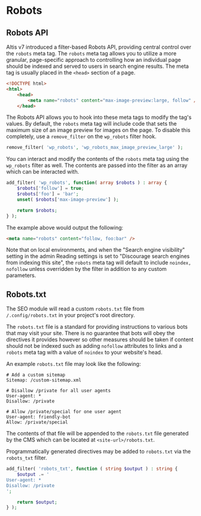 # Robots

## Robots API

Altis v7 introduced a filter-based Robots API, providing central control over the `robots` meta tag. The `robots` meta tag allows you to utilize a more granular, page-specific approach to controlling how an individual page should be indexed and served to users in search engine results. The meta tag is usually placed in the `<head>` section of a page.

```html
<!DOCTYPE html>
<html>
	<head>
		<meta name="robots" content="max-image-preview:large, follow" />
	</head>
```

The Robots API allows you to hook into these meta tags to modify the tag's values. By default, the `robots` meta tag will include code that sets the maximum size of an image preview for images on the page. To disable this completely, use a `remove_filter` on the `wp_robots` filter hook.

```php
remove_filter( 'wp_robots', 'wp_robots_max_image_preview_large' );
```

You can interact and modify the contents of the `robots` meta tag using the `wp_robots` filter as well. The contents are passed into the filter as an array which can be interacted with.

```php
add_filter( 'wp_robots', function( array $robots ) : array {
	$robots['follow'] = true;
	$robots['foo'] = 'bar';
	unset( $robots['max-image-preview'] );

	return $robots;
} );
```

The example above would output the following:

```html
<meta name="robots" content="follow, foo:bar" />
```

Note that on local environments, and when the "Search engine visibility" setting in the admin Reading settings is set to "Discourage search engines from indexing this site", the `robots` meta tag will default to include `noindex, nofollow` unless overridden by the filter in addition to any custom parameters.

## Robots.txt

The SEO module will read a custom `robots.txt` file from `/.config/robots.txt` in your project's root directory.

The `robots.txt` file is a standard for providing instructions to various bots that may visit your site. There is no guarantee that bots will obey the directives it provides however so other measures should be taken if content should not be indexed such as adding `nofollow` attributes to links and a `robots` meta tag with a value of `noindex` to your website's head.

An example `robots.txt` file may look like the following:

```
# Add a custom sitemap
Sitemap: /custom-sitemap.xml

# Disallow /private for all user agents
User-agent: *
Disallow: /private

# Allow /private/special for one user agent
User-agent: friendly-bot
Allow: /private/special
```

The contents of that file will be appended to the `robots.txt` file generated by the CMS which can be located at `<site-url>/robots.txt`.

Programmatically generated directives may be added to `robots.txt` via the `robots_txt` filter.

```php
add_filter( 'robots_txt', function ( string $output ) : string {
	$output .= '
User-agent: *
Disallow: /private
';

	return $output;
} );
```
